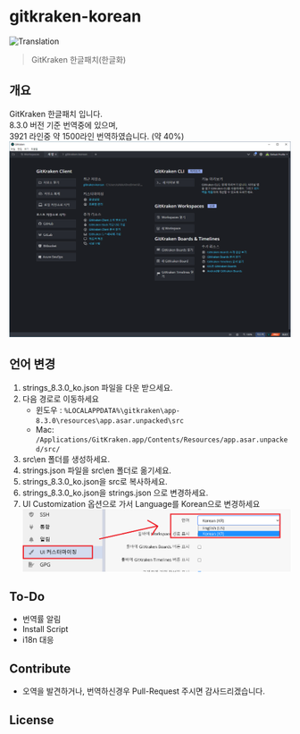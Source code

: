# gitkraken-korean
![Translation](https://img.shields.io/badge/Translation-40%25-green)
> GitKraken 한글패치(한글화)


## 개요

GitKraken 한글패치 입니다.  
8.3.0 버전 기준 번역중에 있으며,  
3921 라인중 약 1500라인 번역하였습니다. (약 40%)  
![Main](images/main.png)



## 언어 변경

1. strings_8.3.0_ko.json 파일을 다운 받으세요.
2. 다음 경로로 이동하세요
   - 윈도우 : `%LOCALAPPDATA%\gitkraken\app-8.3.0\resources\app.asar.unpacked\src`
   - Mac: `/Applications/GitKraken.app/Contents/Resources/app.asar.unpacked/src/`
3. src\en 폴더를 생성하세요.
4. strings.json 파일을 src\en 폴더로 옮기세요.
5. strings_8.3.0_ko.json을 src로 복사하세요.
6. strings_8.3.0_ko.json을 strings.json 으로 변경하세요.
7. UI Customization 옵션으로 가서 Language를 Korean으로 변경하세요
![uicustomize](images/uicustomize.png)
  
  
<!--   - Linux : ~/.gitkraken/themes  -->


## To-Do

- 번역률 알림
- Install Script
- i18n 대응

## Contribute

- 오역을 발견하거나, 번역하신경우 Pull-Request 주시면 감사드리겠습니다.

## License

